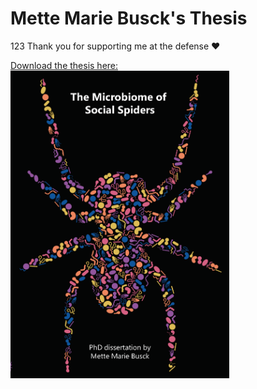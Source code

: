 # Mette Marie Busck's Thesis
123
Thank you for supporting me at the defense ❤️

<a href="./MMB_thesis.pdf">
  Download the thesis here:</br>
</a>

<img src="cover.png" title="Thesis" width = 350 />


  

